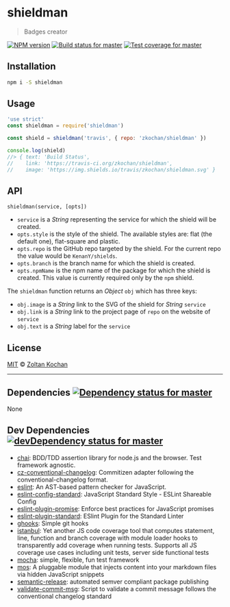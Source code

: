 <!--@h1([pkg.name])-->
# shieldman
<!--/@-->

<!--@blockquote([pkg.description])-->
> Badges creator
<!--/@-->

<!--@shields.flatSquare('npm', 'travis', 'coveralls')-->
[![NPM version](https://img.shields.io/npm/v/shieldman.svg?style=flat-square)](https://www.npmjs.com/package/shieldman) [![Build status for master](https://img.shields.io/travis/zkochan/shieldman/master.svg?style=flat-square)](https://travis-ci.org/zkochan/shieldman) [![Test coverage for master](https://img.shields.io/coveralls/zkochan/shieldman/master.svg?style=flat-square)](https://coveralls.io/r/zkochan/shieldman?branch=master)
<!--/@-->

## Installation

```sh
npm i -S shieldman
```

## Usage

<!--@example('example.js')-->
```js
'use strict'
const shieldman = require('shieldman')

const shield = shieldman('travis', { repo: 'zkochan/shieldman' })

console.log(shield)
//> { text: 'Build Status',
//    link: 'https://travis-ci.org/zkochan/shieldman',
//    image: 'https://img.shields.io/travis/zkochan/shieldman.svg' }
```
<!--/@-->

## API

`shieldman(service, [opts])`

- `service` is a _String_ representing the service for which the shield will
  be created.
- `opts.style` is the style of the shield. The available styles are: flat (the
  default one), flat-square and plastic.
- `opts.repo` is the GitHub repo targeted by the shield. For the current repo
  the value would be `KenanY/shields`.
- `opts.branch` is the branch name for which the shield is created.
- `opts.npmName` is the npm name of the package for which the shield is
  created. This value is currently required only by the `npm` shield.

The `shieldman` function returns an _Object_ `obj` which has three keys:

- `obj.image` is a _String_ link to the SVG of the shield for _String_
  `service`
- `obj.link` is a _String_ link to the project page of `repo` on the website
  of `service`
- `obj.text` is a _String_ label for the `service`

## License

[MIT](./LICENSE) © [Zoltan Kochan](http://kochan.io)

* * *

<!--@dependencies({ shield: 'flat-square' })-->
## <a name="dependencies">Dependencies</a> [![Dependency status for master](https://img.shields.io/david/zkochan/shieldman/master.svg?style=flat-square)](https://david-dm.org/zkochan/shieldman/master)

None
<!--/@-->

<!--@devDependencies({ shield: 'flat-square' })-->
## <a name="dev-dependencies">Dev Dependencies</a> [![devDependency status for master](https://img.shields.io/david/dev/zkochan/shieldman/master.svg?style=flat-square)](https://david-dm.org/zkochan/shieldman/master#info=devDependencies)

- [chai](https://github.com/chaijs/chai): BDD/TDD assertion library for node.js and the browser. Test framework agnostic.
- [cz-conventional-changelog](https://github.com/commitizen/cz-conventional-changelog): Commitizen adapter following the conventional-changelog format.
- [eslint](https://github.com/eslint/eslint): An AST-based pattern checker for JavaScript.
- [eslint-config-standard](https://github.com/feross/eslint-config-standard): JavaScript Standard Style - ESLint Shareable Config
- [eslint-plugin-promise](https://github.com/xjamundx/eslint-plugin-promise): Enforce best practices for JavaScript promises
- [eslint-plugin-standard](https://github.com/xjamundx/eslint-plugin-standard): ESlint Plugin for the Standard Linter
- [ghooks](https://github.com/gtramontina/ghooks): Simple git hooks
- [istanbul](https://github.com/gotwarlost/istanbul): Yet another JS code coverage tool that computes statement, line, function and branch coverage with module loader hooks to transparently add coverage when running tests. Supports all JS coverage use cases including unit tests, server side functional tests
- [mocha](https://github.com/mochajs/mocha): simple, flexible, fun test framework
- [mos](https://github.com/mosjs/mos): A pluggable module that injects content into your markdown files via hidden JavaScript snippets
- [semantic-release](https://github.com/semantic-release/semantic-release): automated semver compliant package publishing
- [validate-commit-msg](https://github.com/kentcdodds/validate-commit-msg): Script to validate a commit message follows the conventional changelog standard

<!--/@-->
